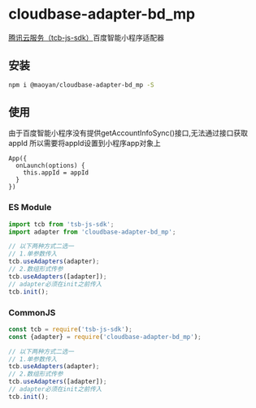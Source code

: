 # cloudbase-adapter-bd_mp
[腾讯云服务（tcb-js-sdk）](https://cloud.tencent.com/product/tcb?from=12334)百度智能小程序适配器

## 安装
```bash
npm i @maoyan/cloudbase-adapter-bd_mp -S
```

## 使用

由于百度智能小程序没有提供getAccountInfoSync()接口,无法通过接口获取appId
所以需要将appId设置到小程序app对象上

```
App({
  onLaunch(options) {
    this.appId = appId
  }
})
```

### ES Module
```javascript
import tcb from 'tsb-js-sdk';
import adapter from 'cloudbase-adapter-bd_mp';

// 以下两种方式二选一
// 1.单参数传入
tcb.useAdapters(adapter);
// 2.数组形式传参
tcb.useAdapters([adapter]);
// adapter必须在init之前传入
tcb.init();
```

### CommonJS
```javascript
const tcb = require('tsb-js-sdk');
const {adapter} = require('cloudbase-adapter-bd_mp');

// 以下两种方式二选一
// 1.单参数传入
tcb.useAdapters(adapter);
// 2.数组形式传参
tcb.useAdapters([adapter]);
// adapter必须在init之前传入
tcb.init();
```